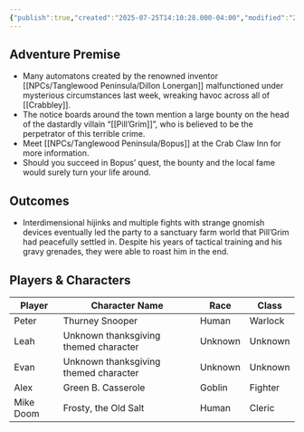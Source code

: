 ```yaml
---
{"publish":true,"created":"2025-07-25T14:10:28.000-04:00","modified":"2025-07-25T10:51:51.000-04:00","published":"2025-07-25T10:51:51.000-04:00","cssclasses":"","DM":"Jordan","Players":["Peter","Leah","Evan","Alex","Mike Doom"],"Platform":"In person"}
---
```


## Adventure Premise
- Many automatons created by the renowned inventor [[NPCs/Tanglewood Peninsula/Dillon Lonergan]] malfunctioned under mysterious circumstances last week, wreaking havoc across all of [[Crabbley]].
- The notice boards around the town mention a large bounty on the head of the dastardly villain “[[Pill’Grim]]”, who is believed to be the perpetrator of this terrible crime.
- Meet [[NPCs/Tanglewood Peninsula/Bopus]] at the Crab Claw Inn for more information.
- Should you succeed in Bopus’ quest, the bounty and the local fame would surely turn your life around.

## Outcomes
- Interdimensional hijinks and multiple fights with strange gnomish devices eventually led the party to a sanctuary farm world that Pill’Grim had peacefully settled in. Despite his years of tactical training and his gravy grenades, they were able to roast him in the end.

## Players & Characters
| Player              | Character Name                        | Race    | Class   |
| ------------------- | ------------------------------------- | ------- | ------- |
| Peter | Thurney Snooper                       | Human   | Warlock |
| Leah | Unknown thanksgiving themed character | Unknown | Unknown |
| Evan | Unknown thanksgiving themed character | Unknown | Unknown |
| Alex | Green B. Casserole                    | Goblin  | Fighter |
| Mike Doom | Frosty, the Old Salt                  | Human   | Cleric  |
